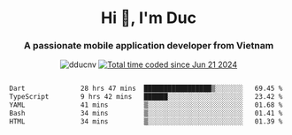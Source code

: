 <h1 align="center">
  Hi 👋, I'm  Duc</h1>
<h3 align="center">A passionate mobile application developer from Vietnam</h3>  
  
<p align="center"> <img src="https://komarev.com/ghpvc/?username=dducnv&label=Profile%20views&color=0e75b6&style=flat" alt="dducnv" /> 
<a href="https://wakatime.com/@4d2a2cd9-1bcb-4dd1-84a4-dce128a35137"><img src="https://wakatime.com/badge/user/4d2a2cd9-1bcb-4dd1-84a4-dce128a35137.svg" alt="Total time coded since Jun 21 2024" /></a>
</p>  

<div style="width: 100vw; overflow-x: auto; flex:center">
  <!--START_SECTION:waka-->

```txt
Dart              28 hrs 47 mins  █████████████████▒░░░░░░░   69.45 %
TypeScript        9 hrs 42 mins   ██████░░░░░░░░░░░░░░░░░░░   23.42 %
YAML              41 mins         ▒░░░░░░░░░░░░░░░░░░░░░░░░   01.68 %
Bash              34 mins         ▒░░░░░░░░░░░░░░░░░░░░░░░░   01.41 %
HTML              34 mins         ▒░░░░░░░░░░░░░░░░░░░░░░░░   01.39 %
```

<!--END_SECTION:waka-->
</div>




  
